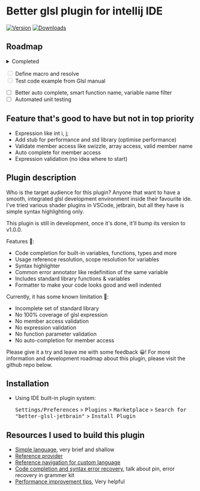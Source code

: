 # Better glsl plugin for intellij IDE

[//]: # "![Build]&#40;https://github.com/LeeTeng2001/better-glsl-jetbrain/workflows/Build/badge.svg&#41;"
[![Version](https://img.shields.io/jetbrains/plugin/v/PLUGIN_ID.svg)](https://plugins.jetbrains.com/plugin/19021-better-glsl)
[![Downloads](https://img.shields.io/jetbrains/plugin/d/PLUGIN_ID.svg)](https://plugins.jetbrains.com/plugin/19021-better-glsl)

## Roadmap
<details>
<summary>Completed</summary>
<br>
- [x] Autocomplete function name and variable name
- [x] Member access
- [x] Array support
- [x] Macro, version header
- [x] Built-in function and variables (the essential first)
- [x] Initialise with built-in functions & initializer
- [x] Formatter, auto indentation
- [x] standard library usage styling
- [x] for, while, return expression
- [x] Boolean
- [x] Variable proper scope reference
- [x] Unary, prefix, postfix operation
- [x] Support for vec type, swizzle expression
- [x] Prefix match in auto complete to reduce noise
- [x] Support for matrix type, double array
- [x] Samplers & images & textures keywords
- [x] Layout qualifier usage validation
- [x] Common live templates like for, new file etc
- [x] Check redefined variable in the same scope
- [x] Swap expensive operation to less expesive one like getText -> textMatches
- [x] Cache std lib references (custom)
- [x] Cache references, computation result for whole file
- [x] Fix stack overflow in origin variable
</details>

<label><input type="checkbox" disabled="disabled"/></label> Define macro and resolve <br />
<label><input type="checkbox" disabled="disabled"/></label> Test code example from Glsl manual <br />
- [ ] Better auto complete, smart function name, variable name filter
- [ ] Automated unit testing

## Feature that's good to have but not in top priority
- Expression like int i, j;
- Add stub for performance and std library (optimise performance)
- Validate member access like swizzle, array access, valid member name
- Auto complete for member access
- Expression validation (no idea where to start)


## Plugin description

<!-- Plugin description -->

Who is the target audience for this plugin? Anyone that want to have a smooth, integrated glsl development environment inside their favourite ide. I've tried various shader plugins in VSCode, jetbrain, but all they have is simple syntax highlighting only.

This plugin is still in development, once it's done, it'll bump its version to v1.0.0.

Features 🥰: 
- Code completion for built-in variables, functions, types and more
- Usage reference resolution, scope resolution for variables 
- Syntax highlighter 
- Common error annotator like redefinition of the same variable
- Includes standard library functions & variables
- Formatter to make your code looks good and well indented

Currently, it has some known limitation 🥲:

- Incomplete set of standard library
- No 100% coverage of glsl expression
- No member access validation
- No expression validation
- No function parameter validation
- No auto-completion for member access

Please give it a try and leave me with some feedback 😀! For more information and development roadmap about this plugin, please visit the github repo below.

<!-- Plugin description end -->

## Installation

- Using IDE built-in plugin system:
  
  <kbd>Settings/Preferences</kbd> > <kbd>Plugins</kbd> > <kbd>Marketplace</kbd> > <kbd>Search for "better-glsl-jetbrain"</kbd> >
  <kbd>Install Plugin</kbd>
  
[//]: # "- Manually:"

[//]: #
[//]: # "  Download the [latest release]&#40;https://github.com/LeeTeng2001/better-glsl-jetbrain/releases/latest&#41; and install it manually using"

[//]: # "  <kbd>Settings/Preferences</kbd> > <kbd>Plugins</kbd> > <kbd>⚙️</kbd> > <kbd>Install plugin from disk...</kbd>"

## Resources I used to build this plugin
- [Simple language](https://plugins.jetbrains.com/docs/intellij/custom-language-support-tutorial.html), very brief and shallow
- [Reference provider](https://intellij-support.jetbrains.com/hc/en-us/community/posts/206117609-Problems-to-add-PsiReferenceContributor)
- [Reference navigation for custom language](https://intellij-support.jetbrains.com/hc/en-us/community/posts/206763465-Navigation-from-usage-to-declaration-for-custom-language)
- [Code completion and syntax error recovery](https://intellij-support.jetbrains.com/hc/en-us/community/posts/360000081950-Code-completion-and-syntax-error-recovery), talk about pin, error recovery in grammer kit
- [Performance improvement tips](https://intellij-sdk-docs-cn.github.io/intellij/sdk/docs/reference_guide/performance/performance.html), Very helpful

